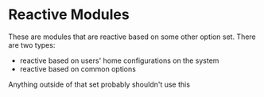 # Reactive Modules

These are modules that are reactive based on some other option set. There are two types:
- reactive based on users' home configurations on the system
- reactive based on common options

Anything outside of that set probably shouldn't use this
